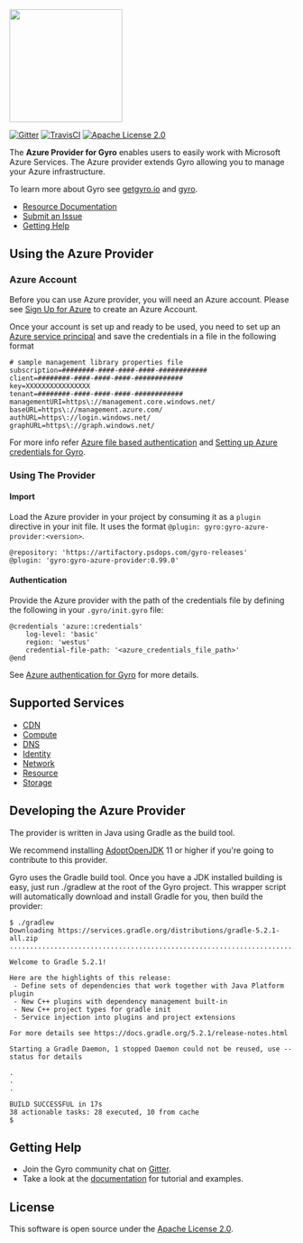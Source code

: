 <img src="https://github.com/perfectsense/gyro/blob/master/etc/gyro.png" height="200"/>

[![Gitter](https://img.shields.io/gitter/room/perfectsense/gyro)](https://gitter.im/perfectsense/gyro)
[![TravisCI](https://api.travis-ci.org/perfectsense/gyro-azure-provider.svg?branch=master)](https://travis-ci.org/perfectsense/gyro-azure-provider)
[![Apache License 2.0](https://img.shields.io/github/license/perfectsense/gyro-azure-provider)](https://github.com/perfectsense/gyro-azure-provider/blob/master/LICENSE)


The **Azure Provider for Gyro** enables users to easily work with Microsoft Azure Services. The Azure provider extends Gyro allowing you to manage your Azure infrastructure.

To learn more about Gyro see [getgyro.io](https://getgyro.io) and [gyro](https://github.com/perfectsense/gyro). 

* [Resource Documentation](https://gyro.dev/providers/azure/index.html)
* [Submit an Issue](https://github.com/perfectsense/gyro-azure-provider/issues)
* [Getting Help](#getting-help)

## Using the Azure Provider

### Azure Account ###

Before you can use Azure provider, you will need an Azure account. Please see [Sign Up for Azure](https://azure.microsoft.com/en-us/) to create an Azure Account.

Once your account is set up and ready to be used, you need to set up an [Azure service principal](https://docs.microsoft.com/en-us/azure/active-directory/develop/app-objects-and-service-principals) and save the credentials in a file in the following format

```
# sample management library properties file
subscription=########-####-####-####-############
client=########-####-####-####-############
key=XXXXXXXXXXXXXXXX
tenant=########-####-####-####-############
managementURI=https\://management.core.windows.net/
baseURL=https\://management.azure.com/
authURL=https\://login.windows.net/
graphURL=https\://graph.windows.net/
``` 
For more info refer [Azure file based authentication](https://docs.microsoft.com/en-us/azure/java/java-sdk-azure-authenticate#file-based-authentication-preview) and  [Setting up Azure credentials for Gyro](https://gyro.dev/providers/azure/index.html#authentication).

### Using The Provider ###

#### Import ####

Load the Azure provider in your project by consuming it as a `plugin` directive in your init file. It uses the format `@plugin: gyro:gyro-azure-provider:<version>`.

```shell
@repository: 'https://artifactory.psdops.com/gyro-releases'
@plugin: 'gyro:gyro-azure-provider:0.99.0'
```

#### Authentication ####

Provide the Azure provider with the path of the credentials file by defining the following in your `.gyro/init.gyro` file:

```
@credentials 'azure::credentials'
    log-level: 'basic'
    region: 'westus'
    credential-file-path: '<azure_credentials_file_path>'
@end
```

See [Azure authentication for Gyro](https://gyro.dev/providers/azure/index.html#authentication) for more details.

## Supported Services

* [CDN](https://gyro.dev/providers/azure/cdn/index.html)
* [Compute](https://gyro.dev/providers/azure/compute/index.html)
* [DNS](https://gyro.dev/providers/azure/dns/index.html)
* [Identity](https://gyro.dev/providers/azure/identity/index.html)
* [Network](https://gyro.dev/providers/azure/network/index.html)
* [Resource](https://gyro.dev/providers/azure/resources/index.html)
* [Storage](https://gyro.dev/providers/azure/storage/index.html)

## Developing the Azure Provider

The provider is written in Java using Gradle as the build tool.

We recommend installing [AdoptOpenJDK](https://adoptopenjdk.net/) 11 or higher if you're going to contribute to this provider. 

Gyro uses the Gradle build tool. Once you have a JDK installed building is easy, just run ./gradlew at the root of the Gyro project. This wrapper script will automatically download and install Gradle for you, then build the provider:
```shell
$ ./gradlew
Downloading https://services.gradle.org/distributions/gradle-5.2.1-all.zip
..............................................................................................................................

Welcome to Gradle 5.2.1!

Here are the highlights of this release:
 - Define sets of dependencies that work together with Java Platform plugin
 - New C++ plugins with dependency management built-in
 - New C++ project types for gradle init
 - Service injection into plugins and project extensions

For more details see https://docs.gradle.org/5.2.1/release-notes.html

Starting a Gradle Daemon, 1 stopped Daemon could not be reused, use --status for details

.
.
.

BUILD SUCCESSFUL in 17s
38 actionable tasks: 28 executed, 10 from cache
$
```

## Getting Help

* Join the Gyro community chat on [Gitter](https://gitter.im/perfectsense/gyro).
* Take a look at the [documentation](https://gyro.dev/providers/azure/index.html) for tutorial and examples.

## License

This software is open source under the [Apache License 2.0](https://github.com/perfectsense/gyro-azure-provider/blob/master/LICENSE).

